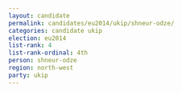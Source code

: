 ```yaml
---
layout: candidate
permalink: candidates/eu2014/ukip/shneur-odze/
categories: candidate ukip
election: eu2014
list-rank: 4
list-rank-ordinal: 4th
person: shneur-odze
region: north-west
party: ukip
---
```


